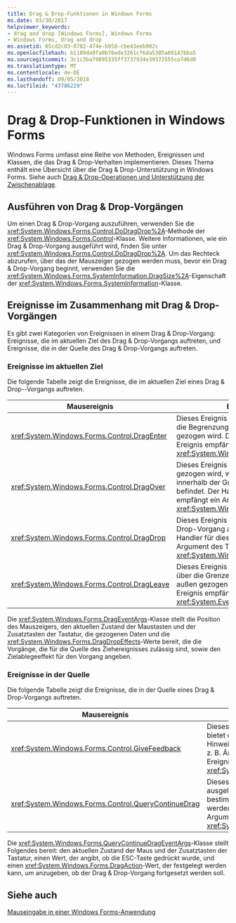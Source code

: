 ```yaml
---
title: Drag & Drop-Funktionen in Windows Forms
ms.date: 03/30/2017
helpviewer_keywords:
- drag and drop [Windows Forms], Windows Forms
- Windows Forms, drag and drop
ms.assetid: 65cd2c03-8782-474e-b958-cbe43eeb902c
ms.openlocfilehash: b1189da9fa0b76ede3261cf6da5305a09147bba5
ms.sourcegitcommit: 3c1c3ba79895335ff3737934e39372555ca7d6d0
ms.translationtype: MT
ms.contentlocale: de-DE
ms.lasthandoff: 09/05/2018
ms.locfileid: "43786229"
---
```

# <a name="drag-and-drop-functionality-in-windows-forms"></a>Drag & Drop-Funktionen in Windows Forms
Windows Forms umfasst eine Reihe von Methoden, Ereignissen und Klassen, die das Drag & Drop-Verhalten implementieren. Dieses Thema enthält eine Übersicht über die Drag & Drop-Unterstützung in Windows Forms.  Siehe auch [Drag & Drop-Operationen und Unterstützung der Zwischenablage](https://msdn.microsoft.com/library/fe5ebfwe\(v=vs.110\)).  
  
## <a name="performing-drag-and-drop-operations"></a>Ausführen von Drag & Drop-Vorgängen  
 Um einen Drag & Drop-Vorgang auszuführen, verwenden Sie die <xref:System.Windows.Forms.Control.DoDragDrop%2A>-Methode der <xref:System.Windows.Forms.Control>-Klasse. Weitere Informationen, wie ein Drag & Drop-Vorgang ausgeführt wird, finden Sie unter <xref:System.Windows.Forms.Control.DoDragDrop%2A>. Um das Rechteck abzurufen, über das der Mauszeiger gezogen werden muss, bevor ein Drag & Drop-Vorgang beginnt, verwenden Sie die <xref:System.Windows.Forms.SystemInformation.DragSize%2A>-Eigenschaft der <xref:System.Windows.Forms.SystemInformation>-Klasse.  
  
## <a name="events-related-to-drag-and-drop-operations"></a>Ereignisse im Zusammenhang mit Drag & Drop-Vorgängen  
 Es gibt zwei Kategorien von Ereignissen in einem Drag & Drop-Vorgang: Ereignisse, die im aktuellen Ziel des Drag & Drop-Vorgangs auftreten, und Ereignisse, die in der Quelle des Drag & Drop-Vorgangs auftreten.  
  
### <a name="events-on-the-current-target"></a>Ereignisse im aktuellen Ziel  
 Die folgende Tabelle zeigt die Ereignisse, die im aktuellen Ziel eines Drag & Drop--Vorgangs auftreten.  
  
|Mausereignis|Beschreibung|  
|-----------------|-----------------|  
|<xref:System.Windows.Forms.Control.DragEnter>|Dieses Ereignis tritt auf, wenn ein Objekt in die Begrenzungen des Steuerelements gezogen wird. Der Handler für dieses Ereignis empfängt ein Argument des Typs <xref:System.Windows.Forms.DragEventArgs>.|  
|<xref:System.Windows.Forms.Control.DragOver>|Dieses Ereignis tritt auf, wenn ein Objekt gezogen wird, während sich der Mauszeiger innerhalb der Grenzen des Steuerelements befindet. Der Handler für dieses Ereignis empfängt ein Argument des Typs <xref:System.Windows.Forms.DragEventArgs>.|  
|<xref:System.Windows.Forms.Control.DragDrop>|Dieses Ereignis tritt auf, wenn ein Drag & Drop-Vorgang abgeschlossen wurde. Der Handler für dieses Ereignis empfängt ein Argument des Typs <xref:System.Windows.Forms.DragEventArgs>.|  
|<xref:System.Windows.Forms.Control.DragLeave>|Dieses Ereignis tritt auf, wenn ein Objekt über die Grenzen des Steuerelements nach außen gezogen wird. Der Handler für dieses Ereignis empfängt ein Argument des Typs <xref:System.EventArgs>.|  
  
 Die <xref:System.Windows.Forms.DragEventArgs>-Klasse stellt die Position des Mauszeigers, den aktuellen Zustand der Maustasten und der Zusatztasten der Tastatur, die gezogenen Daten und die <xref:System.Windows.Forms.DragDropEffects>-Werte bereit, die die Vorgänge, die für die Quelle des Ziehereignisses zulässig sind, sowie den Zielablegeeffekt für den Vorgang angeben.  
  
### <a name="events-on-the-source"></a>Ereignisse in der Quelle  
 Die folgende Tabelle zeigt die Ereignisse, die in der Quelle eines Drag & Drop-Vorgangs auftreten.  
  
|Mausereignis|Beschreibung|  
|-----------------|-----------------|  
|<xref:System.Windows.Forms.Control.GiveFeedback>|Dieses Ereignis tritt während eines Ziehvorgangs auf. Es bietet die Möglichkeit, dem Benutzer einen visuellen Hinweis zu geben, dass der Drag & Drop-Vorgang auftritt, z. B. Ändern des Mauszeigers. Der Handler für dieses Ereignis empfängt ein Argument des Typs <xref:System.Windows.Forms.GiveFeedbackEventArgs>.|  
|<xref:System.Windows.Forms.Control.QueryContinueDrag>|Dieses Ereignis wird während eines Drag & Drop-Vorgangs ausgelöst. Dadurch kann die Quelle des Ziehvorgangs bestimmen, ob der Drag & Drop-Vorgang abgebrochen werden soll. Der Handler für dieses Ereignis empfängt ein Argument des Typs <xref:System.Windows.Forms.QueryContinueDragEventArgs>.|  
  
 Die <xref:System.Windows.Forms.QueryContinueDragEventArgs>-Klasse stellt Folgendes bereit: den aktuellen Zustand der Maus und der Zusatztasten der Tastatur, einen Wert, der angibt, ob die ESC-Taste gedrückt wurde, und einen <xref:System.Windows.Forms.DragAction>-Wert, der festgelegt werden kann, um anzugeben, ob der Drag & Drop-Vorgang fortgesetzt werden soll.  
  
## <a name="see-also"></a>Siehe auch  
 [Mauseingabe in einer Windows Forms-Anwendung](../../../docs/framework/winforms/mouse-input-in-a-windows-forms-application.md)
